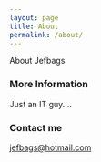 ```yaml
---
layout: page
title: About
permalink: /about/
---
```


About Jefbags

### More Information

Just an IT guy....

### Contact me

[jefbags@hotmail.com](mailto:jefbags@hotmail.com)
